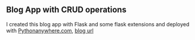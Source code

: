 ## Blog App with CRUD operations
I created this blog app with Flask and some flask extensions and deployed with [Pythonanywhere.com](https://pythonanywhere.com), [blog url](https://bkoiki950.pythonanywhere.com/)
